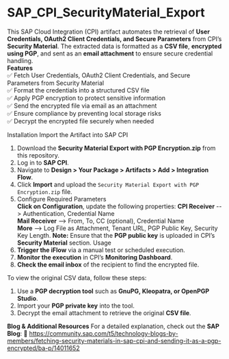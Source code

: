 # SAP_CPI_SecurityMaterial_Export

This SAP Cloud Integration (CPI) artifact automates the retrieval of **User Credentials, OAuth2 Client Credentials, and Secure Parameters** from CPI’s **Security Material**. The extracted data is formatted as a **CSV file**, **encrypted using PGP**, and sent as an **email attachment** to ensure secure credential handling.  
**Features**  
✅ Fetch User Credentials, OAuth2 Client Credentials, and Secure Parameters from Security Material    
✅ Format the credentials into a structured CSV file  
✅ Apply PGP encryption to protect sensitive information  
✅ Send the encrypted file via email as an attachment  
✅ Ensure compliance by preventing local storage risks  
✅ Decrypt the encrypted file securely when needed  

Installation
Import the Artifact into SAP CPI
1. Download the **Security Material Export with PGP Encryption.zip** from this repository.
2. Log in to **SAP CPI**.
3. Navigate to **Design > Your Package > Artifacts > Add > Integration Flow**.
4. Click **Import** and upload the `Security Material Export with PGP Encryption.zip` file.
5. Configure Required Parameters  
**Click on Configuration**, update the following properties:
**CPI Receiver** --> Authentication, Credential Name  
**Mail Receiver**	--> From, To, CC (optional), Credential Name  
**More** --> Log File as Attachment, Tenant URL, PGP Public Key, Security Key Length.
**Note:** Ensure that the **PGP public key** is uploaded in CPI’s **Security Material** section.
Usage
1. **Trigger the iFlow** via a manual test or scheduled execution.
2. **Monitor the execution** in CPI’s **Monitoring Dashboard**.
3. **Check the email inbox** of the recipient to find the encrypted file.

To view the original CSV data, follow these steps:
1. Use a **PGP decryption tool** such as **GnuPG, Kleopatra, or OpenPGP Studio**.
2. Import your **PGP private key** into the tool.
3. Decrypt the email attachment to retrieve the original **CSV file**.

**Blog & Additional Resources**
For a detailed explanation, check out the **SAP Blog**:
📌 https://community.sap.com/t5/technology-blogs-by-members/fetching-security-materials-in-sap-cpi-and-sending-it-as-a-pgp-encrypted/ba-p/14011652
